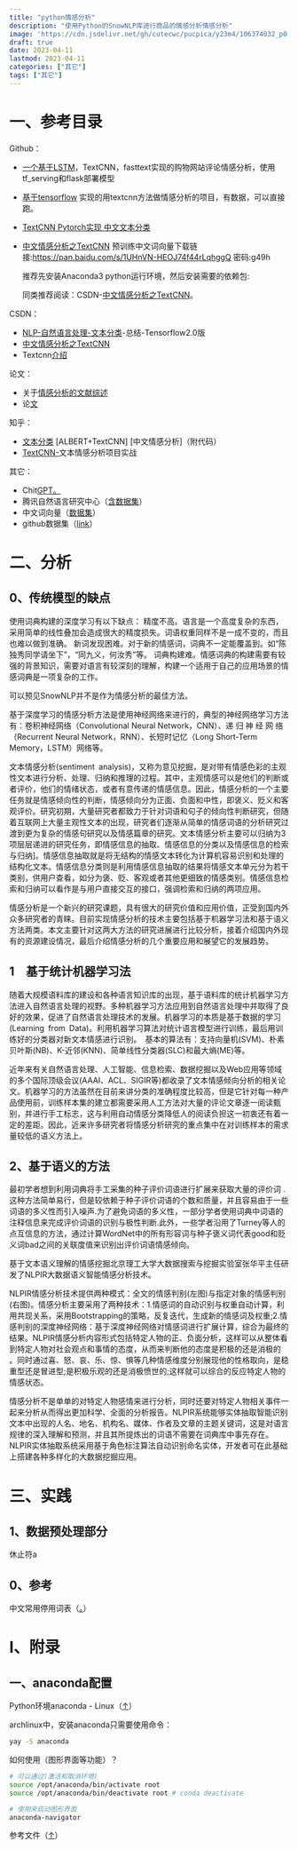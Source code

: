 ```yaml
---
title: "python情感分析"
description: "使用Python的SnowNLP库进行商品的情感分析情感分析"
image: 'https://cdn.jsdelivr.net/gh/cutecwc/pucpica/y23m4/106374032_p0.avif'
draft: true
date: 2023-04-11
lastmod: 2023-04-11
categories: ["其它"]
tags: ["其它"]
---
```


# 一、参考目录

Github：

* [一个基于LSTM](https://github.com/xiaogp/sentiment_analysis)，TextCNN，fasttext实现的购物网站评论情感分析，使用tf_serving和flask部署模型

* [基于tensorflow](https://github.com/norybaby/sentiment_analysis_textcnn) 实现的用textcnn方法做情感分析的项目，有数据，可以直接跑。

* [TextCNN Pytorch实现 中文文本分类](https://github.com/PracticingMan/chinese_text_cnn)

* [中文情感分析之TextCNN](https://github.com/kiss90/textcnn-tf)  预训练中文词向量下载链接:https://pan.baidu.com/s/1UHnVN-HEOJ74f44rLqhggQ 密码:g49h

  推荐先安装Anaconda3 python运行环境，然后安装需要的依赖包:
  
  同类推荐阅读：CSDN-[中文情感分析之TextCNN](https://blog.csdn.net/yingyujianmo/article/details/100048416#commentBox)。

CSDN：

* [NLP-自然语言处理-文本分类](https://blog.csdn.net/weixin_47082769/article/details/122393547)-总结-Tensorflow2.0版
* [中文情感分析之TextCNN](https://blog.csdn.net/yingyujianmo/article/details/100048416)
* Textcnn[介绍](https://www.cnblogs.com/zjuhaohaoxuexi/p/15154597.html)

论文：

* 关于[情感分析的文献综述](https://www.cnblogs.com/NLPlunwenjiedu/p/15864581.html)
* 论[文](https://arxiv.org/pdf/1510.03820.pdf)

知乎：

* [文本分类](https://zhuanlan.zhihu.com/p/149491055) [ALBERT+TextCNN] [中文情感分析]（附代码）
* [TextCNN-](https://zhuanlan.zhihu.com/p/401022125)文本情感分析项目实战

其它：

* Chit[GPT。](https://wenku.csdn.net/answer/9bf3f6bf3d7640ea8a699fbbf6ef9941)
* 腾讯自然语言研究中心（[含数据集](https://ai.tencent.com/ailab/nlp/zh/index.html)）
* 中文词向量（[数据集](https://github.com/Embedding/Chinese-Word-Vectors/blob/master/README_zh.md)）
* github数据集（[link](https://github.com/SophonPlus/ChineseNlpCorpus/blob/master/datasets/weibo_senti_100k/intro.ipynb)）

# 二、分析

## 0、传统模型的缺点

使用词典构建的深度学习有以下缺点：
精度不高。语言是一个高度复杂的东西，采用简单的线性叠加会造成很大的精度损失。词语权重同样不是一成不变的，而且也难以做到准确。
新词发现困难。对于新的情感词，词典不一定能覆盖到。如“陈独秀同学请坐下”，“同九义，何汝秀”等。
词典构建难。情感词典的构建需要有较强的背景知识，需要对语言有较深刻的理解，构建一个适用于自己的应用场景的情感词典是一项复杂的工作。

可以预见SnowNLP并不是作为情感分析的最佳方法。

基于深度学习的情感分析方法是使用神经网络来进行的，典型的神经网络学习方法有：卷积神经网络（Convolutional Neural Network，CNN）、递 归 神 经 网 络 （Recurrent Neural Network，RNN）、长短时记忆（Long Short-Term Memory，LSTM）网络等。

文本情感分析(sentiment analysis)，又称为意见挖掘，是对带有情感色彩的主观性文本进行分析、处理、归纳和推理的过程。其中，主观情感可以是他们的判断或者评价，他们的情绪状态，或者有意传递的情感信息。因此，情感分析的一个主要任务就是情感倾向性的判断，情感倾向分为正面、负面和中性，即褒义、贬义和客观评价。研究初期，大量研究者都致力于针对词语和句子的倾向性判断研究，但随着互联网上大量主观性文本的出现，研究者们逐渐从简单的情感词语的分析研究过渡到更为复杂的情感句研究以及情感篇章的研究。文本情感分析主要可以归纳为3项层层递进的研究任务，即情感信息的抽取、情感信息的分类以及情感信息的检索与归纳]。情感信息抽取就是将无结构的情感文本转化为计算机容易识别和处理的结构化文本。情感信息分类则是利用情感信息抽取的结果将情感文本单元分为若干类别，供用户查看，如分为褒、贬、客观或者其他更细致的情感类别。情感信息检索和归纳可以看作是与用户直接交互的接口，强调检索和归纳的两项应用。 

情感分析是一个新兴的研究课题，具有很大的研究价值和应用价值，正受到国内外众多研究者的青睐。目前实现情感分析的技术主要包括基于机器学习法和基于语义方法两类。本文主要针对这两大方法的研究进展进行比较分析，接着介绍国内外现有的资源建设情况，最后介绍情感分析的几个重要应用和展望它的发展趋势。

## 1  基于统计机器学习法

随着大规模语料库的建设和各种语言知识库的出现，基于语料库的统计机器学习方法进入自然语言处理的视野。多种机器学习方法应用到自然语言处理中并取得了良好的效果，促进了自然语言处理技术的发展。机器学习的本质是基于数据的学习(Learning from Data)。利用机器学习算法对统计语言模型进行训练，最后用训练好的分类器对新文本情感进行识别。 基本的算法有：支持向量机(SVM)、朴素贝叶斯(NB)、K-近邻(KNN)、简单线性分类器(SLC)和最大熵(ME)等。

近年来有关自然语言处理、人工智能、信息检索、数据挖掘以及Web应用等领域的多个国际顶级会议(AAAI、ACL、SIGIR等)都收录了文本情感倾向分析的相关论文。机器学习的方法虽然在目前来讲分类的准确程度比较高，但是它针对每一种产品使用前，训练样本集的建立都需要采用人工方法对大量的评论文章逐一阅读甄别，并进行手工标志，这与利用自动情感分类降低人的阅读负担这一初衷还有着一定的差距。因此，近来许多研究者将情感分析研究的重点集中在对训练样本的需求量较低的语义方法上。

## 2、基于语义的方法

最初学者想到利用词典将手工采集的种子评价词语进行扩展来获取大量的评价词 .这种方法简单易行，但是较依赖于种子评价词语的个数和质量，并且容易由于一些词语的多义性而引入噪声.为了避免词语的多义性，一部分学者使用词典中词语的注释信息来完成评价词语的识别与极性判断.此外，一些学者沿用了Turney等人的点互信息的方法，通过计算WordNet中的所有形容词与种子褒义词代表good和贬义词bad之间的关联度值来识别出评价词语情感倾向。

基于文本语义理解的情感挖掘北京理工大学大数据搜索与挖掘实验室张华平主任研发了NLPIR大数据语义智能情感分析技术。

NLPIR情感分析技术提供两种模式：全文的情感判别(左图)与指定对象的情感判别(右图)。情感分析主要采用了两种技术：1.情感词的自动识别与权重自动计算，利用共现关系，采用Bootstrapping的策略，反复迭代，生成新的情感词及权重;2.情感判别的深度神经网络：基于深度神经网络对情感词进行扩展计算，综合为最终的结果。NLPIR情感分析内容形式包括特定人物的正、负面分析，这样可以从整体看到特定人物对社会观点和事情的态度，从而来判断他的态度是积极的还是消极的 。同时通过喜、怒、哀、乐、惊、惧等几种情感维度分别展现他的性格取向，是稳重型还是冒进型;是积极乐观的还是消极愤世的;这样就可以综合的反应特定人物的情感状态。

情感分析不是单单的对特定人物感情来进行分析，同时还要对特定人物相关事件一起来分析从而得出更加科学、全面的分析报告。NLPIR系统能够实体抽取智能识别文本中出现的人名、地名、机构名、媒体、作者及文章的主题关键词，这是对语言规律的深入理解和预测，并且其所提炼出的词语不需要在词典库中事先存在。NLPIR实体抽取系统采用基于角色标注算法自动识别命名实体，开发者可在此基础上搭建各种多样化的大数据挖掘应用。

# 三、实践

## 1、数据预处理部分


休止符a




## 0、参考

中文常用停用词表（[。](https://github.com/goto456/stopwords)）

# I、附录

## 一、anaconda配置

Python环境anaconda - Linux（[↑](https://blog.csdn.net/qq_38870718/article/details/122796306)）

archlinux中，安装anaconda只需要使用命令：

```bash
yay -S anaconda
```

如何使用（图形界面等功能）？

```bash
# 可以通过(激活和取消环境)
source /opt/anaconda/bin/activate root
source /opt/anaconda/bin/deactivate root # conda deactivate

# 使用来启动图形界面
anaconda-navigator
```

参考文件（[↑](https://blog.csdn.net/qq_42663663/article/details/125227099)）
































